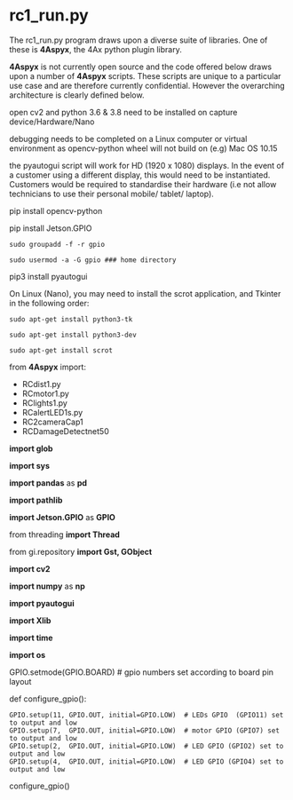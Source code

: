 # rc1_run.py

The rc1_run.py program draws upon a diverse suite of libraries. One of these is __4Aspyx__, the 4Ax python plugin library.

__4Aspyx__ is not currently open source and the code offered below draws upon a number of __4Aspyx__ scripts. These scripts are unique to a particular use case and are therefore
currently confidential. However the overarching architecture is clearly defined below.


open cv2 and python 3.6 & 3.8 need to be installed on capture device/Hardware/Nano

debugging needs to be completed on a Linux computer or virtual environment as opencv-python wheel will not build on (e.g) Mac OS 10.15

the pyautogui script will work for HD (1920 x 1080) displays. In the event of a customer using a different display, this would need to be instantiated. Customers would be required to standardise their hardware (i.e not allow technicians to use their personal mobile/ tablet/ laptop).    

pip install opencv-python

pip install Jetson.GPIO

	sudo groupadd -f -r gpio
 
	sudo usermod -a -G gpio ### home directory
 
pip3 install pyautogui	

On Linux (Nano), you may need to install the scrot application, and Tkinter in the following order:

	sudo apt-get install python3-tk

	sudo apt-get install python3-dev

	sudo apt-get install scrot
	
from __4Aspyx__ import:
 
*	RCdist1.py
*	RCmotor1.py
*	RClights1.py
*	RCalertLED1s.py
*	RC2cameraCap1
*	RCDamageDetectnet50

__import glob__	

__import sys__	

__import pandas__ as __pd__

__import pathlib__

__import Jetson.GPIO__ as __GPIO__ 

from threading __import Thread__

from gi.repository __import Gst, GObject__

__import cv2__

__import numpy__ as __np__

__import pyautogui__

__import Xlib__

__import time__

__import os__


GPIO.setmode(GPIO.BOARD)			# gpio numbers set according to board pin layout

def configure_gpio():
  
	GPIO.setup(11, GPIO.OUT, initial=GPIO.LOW)	# LEDs GPIO  (GPIO11) set to output and low
	GPIO.setup(7,  GPIO.OUT, initial=GPIO.LOW)	# motor GPIO (GPIO7) set to output and low
	GPIO.setup(2,  GPIO.OUT, initial=GPIO.LOW)	# LED GPIO (GPIO2) set to output and low
	GPIO.setup(4,  GPIO.OUT, initial=GPIO.LOW)	# LED GPIO (GPIO4) set to output and low

configure_gpio()
